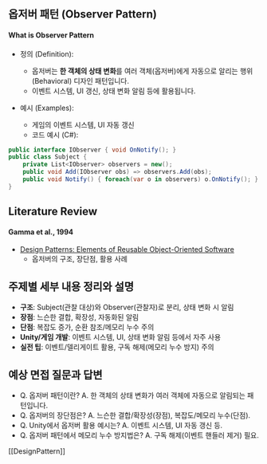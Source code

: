 

## 옵저버 패턴 (Observer Pattern)

#### What is Observer Pattern

- 정의 (Definition):
    - 옵저버는 **한 객체의 상태 변화**를 여러 객체(옵저버)에게 자동으로 알리는 행위(Behavioral) 디자인 패턴입니다.
    - 이벤트 시스템, UI 갱신, 상태 변화 알림 등에 활용됩니다.

- 예시 (Examples):
    - 게임의 이벤트 시스템, UI 자동 갱신
    - 코드 예시 (C#):
```csharp
public interface IObserver { void OnNotify(); }
public class Subject {
    private List<IObserver> observers = new();
    public void Add(IObserver obs) => observers.Add(obs);
    public void Notify() { foreach(var o in observers) o.OnNotify(); }
}
```

## Literature Review

#### Gamma et al., 1994
- [Design Patterns: Elements of Reusable Object-Oriented Software](https://en.wikipedia.org/wiki/Observer_pattern)
    - 옵저버의 구조, 장단점, 활용 사례

## 주제별 세부 내용 정리와 설명
- **구조**: Subject(관찰 대상)와 Observer(관찰자)로 분리, 상태 변화 시 알림
- **장점**: 느슨한 결합, 확장성, 자동화된 알림
- **단점**: 복잡도 증가, 순환 참조/메모리 누수 주의
- **Unity/게임 개발**: 이벤트 시스템, UI, 상태 변화 알림 등에서 자주 사용
- **실전 팁**: 이벤트/델리게이트 활용, 구독 해제(메모리 누수 방지) 주의

## 예상 면접 질문과 답변
- Q. 옵저버 패턴이란?
  A. 한 객체의 상태 변화가 여러 객체에 자동으로 알림되는 패턴입니다.
- Q. 옵저버의 장단점은?
  A. 느슨한 결합/확장성(장점), 복잡도/메모리 누수(단점).
- Q. Unity에서 옵저버 활용 예시는?
  A. 이벤트 시스템, UI 자동 갱신 등.
- Q. 옵저버 패턴에서 메모리 누수 방지법은?
  A. 구독 해제(이벤트 핸들러 제거) 필요.

[[DesignPattern]]